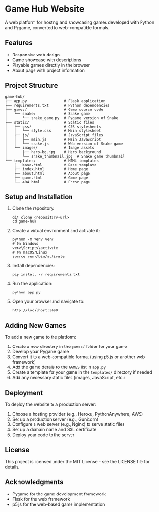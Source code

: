 # Game Hub Website

A web platform for hosting and showcasing games developed with Python and Pygame, converted to web-compatible formats.

## Features

- Responsive web design
- Game showcase with descriptions
- Playable games directly in the browser
- About page with project information

## Project Structure

```
game-hub/
├── app.py                 # Flask application
├── requirements.txt       # Python dependencies
├── games/                 # Game source code
│   └── snake/             # Snake game
│       └── snake_game.py  # Pygame version of Snake
├── static/                # Static files
│   ├── css/               # CSS stylesheets
│   │   └── style.css      # Main stylesheet
│   ├── js/                # JavaScript files
│   │   ├── main.js        # Main JavaScript
│   │   └── snake.js       # Web version of Snake game
│   └── images/            # Image assets
│       ├── hero-bg.jpg    # Hero background
│       └── snake_thumbnail.jpg  # Snake game thumbnail
└── templates/             # HTML templates
    ├── base.html          # Base template
    ├── index.html         # Home page
    ├── about.html         # About page
    ├── game.html          # Game page
    └── 404.html           # Error page
```

## Setup and Installation

1. Clone the repository:
   ```
   git clone <repository-url>
   cd game-hub
   ```

2. Create a virtual environment and activate it:
   ```
   python -m venv venv
   # On Windows
   venv\Scripts\activate
   # On macOS/Linux
   source venv/bin/activate
   ```

3. Install dependencies:
   ```
   pip install -r requirements.txt
   ```

4. Run the application:
   ```
   python app.py
   ```

5. Open your browser and navigate to:
   ```
   http://localhost:5000
   ```

## Adding New Games

To add a new game to the platform:

1. Create a new directory in the `games/` folder for your game
2. Develop your Pygame game
3. Convert it to a web-compatible format (using p5.js or another web framework)
4. Add the game details to the `GAMES` list in `app.py`
5. Create a template for your game in the `templates/` directory if needed
6. Add any necessary static files (images, JavaScript, etc.)

## Deployment

To deploy the website to a production server:

1. Choose a hosting provider (e.g., Heroku, PythonAnywhere, AWS)
2. Set up a production server (e.g., Gunicorn)
3. Configure a web server (e.g., Nginx) to serve static files
4. Set up a domain name and SSL certificate
5. Deploy your code to the server

## License

This project is licensed under the MIT License - see the LICENSE file for details.

## Acknowledgments

- Pygame for the game development framework
- Flask for the web framework
- p5.js for the web-based game implementation 